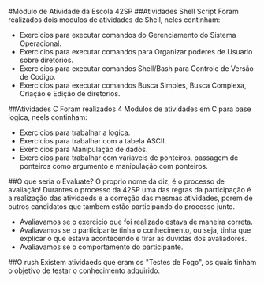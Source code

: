 #Modulo de Atividade da Escola 42SP
##Atividades Shell Script
Foram realizados dois modulos de atividades de Shell, neles continham:
- Exercicios para executar comandos do Gerenciamento do Sistema Operacional.
- Exercicios para executar comandos para Organizar poderes de Usuario sobre diretorios.
- Exercicios para executar comandos Shell/Bash para Controle de Versão de Codigo.
- Exercicios para executar comandos Busca Simples, Busca Complexa, Criação e Edição de diretorios.

##Atividades C
Foram realizados 4 Modulos de atividades em C para base logica, neels continham:
- Exercicios para trabalhar a logica.
- Exercicios para trabalhar com a tabela ASCII.
- Exercicios para Manipulação de dados.
- Exercicios para trabalhar com variaveis de ponteiros, passagem de ponteiros como argumento e manipulação com ponteiros.

##O que seria o Evaluate?
O proprio nome da diz, é o processo de avaliação! Durantes o processo da 42SP uma das regras da participação é a realização das atividaeds e a correção das mesmas atividades, porem de outros candidatos que tambem estão participando do processo junto.
- Avaliavamos se o exercicio que foi realizado estava de maneira correta.
- Avaliavamos se o participante tinha o conhecimento, ou seja, tinha que explicar o que estava acontecendo e tirar as duvidas dos avaliadores.
- Avaliavamos se o comportamento do participante.

##O rush
Existem atividaeds que eram os "Testes de Fogo", os quais tinham o objetivo de testar o conhecimento adquirido. 
